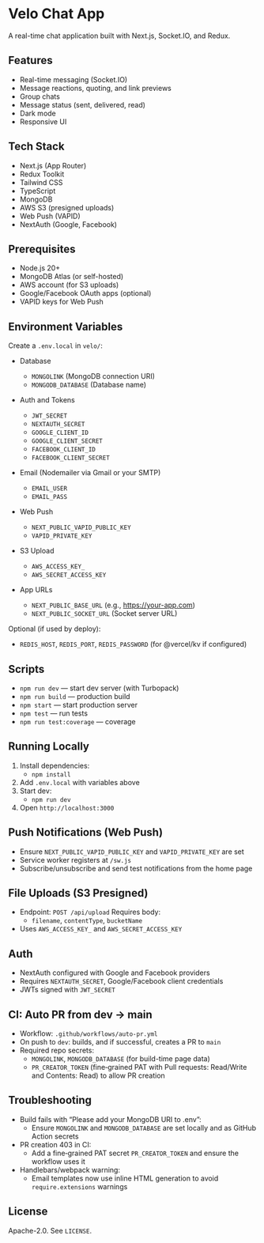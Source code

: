 # Velo Chat App

A real-time chat application built with Next.js, Socket.IO, and Redux.

## Features

- Real-time messaging (Socket.IO)
- Message reactions, quoting, and link previews
- Group chats
- Message status (sent, delivered, read)
- Dark mode
- Responsive UI

## Tech Stack

- Next.js (App Router)
- Redux Toolkit
- Tailwind CSS
- TypeScript
- MongoDB
- AWS S3 (presigned uploads)
- Web Push (VAPID)
- NextAuth (Google, Facebook)

## Prerequisites

- Node.js 20+
- MongoDB Atlas (or self-hosted)
- AWS account (for S3 uploads)
- Google/Facebook OAuth apps (optional)
- VAPID keys for Web Push

## Environment Variables

Create a `.env.local` in `velo/`:

- Database
  - `MONGOLINK` (MongoDB connection URI)
  - `MONGODB_DATABASE` (Database name)

- Auth and Tokens
  - `JWT_SECRET`
  - `NEXTAUTH_SECRET`
  - `GOOGLE_CLIENT_ID`
  - `GOOGLE_CLIENT_SECRET`
  - `FACEBOOK_CLIENT_ID`
  - `FACEBOOK_CLIENT_SECRET`

- Email (Nodemailer via Gmail or your SMTP)
  - `EMAIL_USER`
  - `EMAIL_PASS`

- Web Push
  - `NEXT_PUBLIC_VAPID_PUBLIC_KEY`
  - `VAPID_PRIVATE_KEY`

- S3 Upload
  - `AWS_ACCESS_KEY_`
  - `AWS_SECRET_ACCESS_KEY`

- App URLs
  - `NEXT_PUBLIC_BASE_URL` (e.g., https://your-app.com)
  - `NEXT_PUBLIC_SOCKET_URL` (Socket server URL)

Optional (if used by deploy):

- `REDIS_HOST`, `REDIS_PORT`, `REDIS_PASSWORD` (for @vercel/kv if configured)

## Scripts

- `npm run dev` — start dev server (with Turbopack)
- `npm run build` — production build
- `npm start` — start production server
- `npm test` — run tests
- `npm run test:coverage` — coverage

## Running Locally

1. Install dependencies:
   - `npm install`
2. Add `.env.local` with variables above
3. Start dev:
   - `npm run dev`
4. Open `http://localhost:3000`

## Push Notifications (Web Push)

- Ensure `NEXT_PUBLIC_VAPID_PUBLIC_KEY` and `VAPID_PRIVATE_KEY` are set
- Service worker registers at `/sw.js`
- Subscribe/unsubscribe and send test notifications from the home page

## File Uploads (S3 Presigned)

- Endpoint: `POST /api/upload`
  Requires body:
  - `filename`, `contentType`, `bucketName`
- Uses `AWS_ACCESS_KEY_` and `AWS_SECRET_ACCESS_KEY`

## Auth

- NextAuth configured with Google and Facebook providers
- Requires `NEXTAUTH_SECRET`, Google/Facebook client credentials
- JWTs signed with `JWT_SECRET`

## CI: Auto PR from dev -> main

- Workflow: `.github/workflows/auto-pr.yml`
- On push to `dev`: builds, and if successful, creates a PR to `main`
- Required repo secrets:
  - `MONGOLINK`, `MONGODB_DATABASE` (for build-time page data)
  - `PR_CREATOR_TOKEN` (fine‑grained PAT with Pull requests: Read/Write and Contents: Read) to allow PR creation

## Troubleshooting

- Build fails with “Please add your MongoDB URI to .env”:
  - Ensure `MONGOLINK` and `MONGODB_DATABASE` are set locally and as GitHub Action secrets
- PR creation 403 in CI:
  - Add a fine‑grained PAT secret `PR_CREATOR_TOKEN` and ensure the workflow uses it
- Handlebars/webpack warning:
  - Email templates now use inline HTML generation to avoid `require.extensions` warnings

## License

Apache-2.0. See `LICENSE`.
